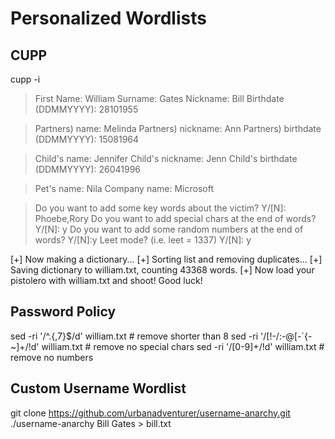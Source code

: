 # Personalized Wordlists

## CUPP

cupp -i

> First Name: William
> Surname: Gates
> Nickname: Bill
> Birthdate (DDMMYYYY): 28101955

> Partners) name: Melinda
> Partners) nickname: Ann
> Partners) birthdate (DDMMYYYY): 15081964

> Child's name: Jennifer
> Child's nickname: Jenn
> Child's birthdate (DDMMYYYY): 26041996

> Pet's name: Nila
> Company name: Microsoft

> Do you want to add some key words about the victim? Y/[N]: Phoebe,Rory
> Do you want to add special chars at the end of words? Y/[N]: y
> Do you want to add some random numbers at the end of words? Y/[N]:y
> Leet mode? (i.e. leet = 1337) Y/[N]: y

[+] Now making a dictionary...
[+] Sorting list and removing duplicates...
[+] Saving dictionary to william.txt, counting 43368 words.
[+] Now load your pistolero with william.txt and shoot! Good luck!

## Password Policy

sed -ri '/^.{,7}$/d' william.txt            # remove shorter than 8
sed -ri '/[!-/:-@\[-`\{-~]+/!d' william.txt # remove no special chars
sed -ri '/[0-9]+/!d' william.txt            # remove no numbers

## Custom Username Wordlist
git clone https://github.com/urbanadventurer/username-anarchy.git
./username-anarchy Bill Gates > bill.txt
